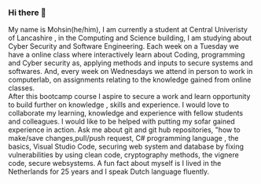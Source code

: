 ### Hi there 👋
My name is Mohsin(he/him), I am currently a student at Central Univeristy of Lancashire , in the Computing and Science building, I am studying about Cyber Security and Software Engineering. Each week on a Tuesday we have a online class where interactively learn about Coding, programming and Cyber security as, applying methods and inputs to secure systems and softwares. And, every week on Wednesdays we attend in person to work in computerlab, on assignments relating to the knowledge gained from online classes.  
After this bootcamp course I aspire to secure a work and learn opportunity to build further on knowledge , skills and experience. I would love to collaborate my learning, knowledge and experience with fellow students and colleagues. I would like to be helped with putting  my sofar gained experience in action. Ask me about git and git hub repositories, "how to make/save changes,pull/push request, C# programming language , the basics, Visual Studio Code, securing web system and database by fixing vulnerabilities by using clean code, cryptography methods, the vignere code, secure websystems. A fun fact about myself is I lived in the Netherlands for 25 years and I speak Dutch language fluently.
